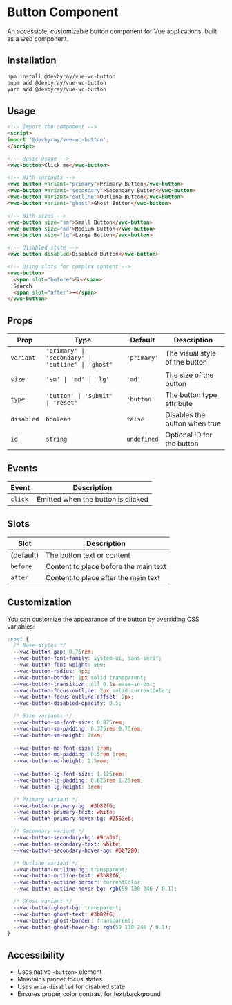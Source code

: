 # Button Component

An accessible, customizable button component for Vue applications, built as a web component.

## Installation

```bash
npm install @devbyray/vue-wc-button
pnpm add @devbyray/vue-wc-button
yarn add @devbyray/vue-wc-button
```

## Usage

```html
<!-- Import the component -->
<script>
import '@devbyray/vue-wc-button';
</script>

<!-- Basic usage -->
<vwc-button>Click me</vwc-button>

<!-- With variants -->
<vwc-button variant="primary">Primary Button</vwc-button>
<vwc-button variant="secondary">Secondary Button</vwc-button>
<vwc-button variant="outline">Outline Button</vwc-button>
<vwc-button variant="ghost">Ghost Button</vwc-button>

<!-- With sizes -->
<vwc-button size="sm">Small Button</vwc-button>
<vwc-button size="md">Medium Button</vwc-button>
<vwc-button size="lg">Large Button</vwc-button>

<!-- Disabled state -->
<vwc-button disabled>Disabled Button</vwc-button>

<!-- Using slots for complex content -->
<vwc-button>
  <span slot="before">🔍</span>
  Search
  <span slot="after">→</span>
</vwc-button>
```

## Props

| Prop      | Type                                | Default    | Description                    |
|-----------|-------------------------------------|------------|--------------------------------|
| `variant` | `'primary' \| 'secondary' \| 'outline' \| 'ghost'` | `'primary'` | The visual style of the button |
| `size`    | `'sm' \| 'md' \| 'lg'`              | `'md'`     | The size of the button         |
| `type`    | `'button' \| 'submit' \| 'reset'`   | `'button'` | The button type attribute      |
| `disabled`| `boolean`                           | `false`    | Disables the button when true  |
| `id`      | `string`                            | `undefined`| Optional ID for the button     |

## Events

| Event   | Description                                 |
|---------|---------------------------------------------|
| `click` | Emitted when the button is clicked          |

## Slots

| Slot      | Description                            |
|-----------|----------------------------------------|
| (default) | The button text or content             |
| `before`  | Content to place before the main text  |
| `after`   | Content to place after the main text   |

## Customization

You can customize the appearance of the button by overriding CSS variables:

```css
:root {
  /* Base styles */
  --vwc-button-gap: 0.75rem;
  --vwc-button-font-family: system-ui, sans-serif;
  --vwc-button-font-weight: 500;
  --vwc-button-radius: 4px;
  --vwc-button-border: 1px solid transparent;
  --vwc-button-transition: all 0.2s ease-in-out;
  --vwc-button-focus-outline: 2px solid currentColor;
  --vwc-button-focus-outline-offset: 2px;
  --vwc-button-disabled-opacity: 0.5;

  /* Size variants */
  --vwc-button-sm-font-size: 0.875rem;
  --vwc-button-sm-padding: 0.375rem 0.75rem;
  --vwc-button-sm-height: 2rem;
  
  --vwc-button-md-font-size: 1rem;
  --vwc-button-md-padding: 0.5rem 1rem;
  --vwc-button-md-height: 2.5rem;
  
  --vwc-button-lg-font-size: 1.125rem;
  --vwc-button-lg-padding: 0.625rem 1.25rem;
  --vwc-button-lg-height: 3rem;

  /* Primary variant */
  --vwc-button-primary-bg: #3b82f6;
  --vwc-button-primary-text: white;
  --vwc-button-primary-hover-bg: #2563eb;

  /* Secondary variant */
  --vwc-button-secondary-bg: #9ca3af;
  --vwc-button-secondary-text: white;
  --vwc-button-secondary-hover-bg: #6b7280;

  /* Outline variant */
  --vwc-button-outline-bg: transparent;
  --vwc-button-outline-text: #3b82f6;
  --vwc-button-outline-border: currentColor;
  --vwc-button-outline-hover-bg: rgb(59 130 246 / 0.1);

  /* Ghost variant */
  --vwc-button-ghost-bg: transparent;
  --vwc-button-ghost-text: #3b82f6;
  --vwc-button-ghost-border: transparent;
  --vwc-button-ghost-hover-bg: rgb(59 130 246 / 0.1);
}
```

## Accessibility

- Uses native `<button>` element
- Maintains proper focus states
- Uses `aria-disabled` for disabled state
- Ensures proper color contrast for text/background